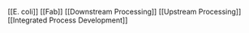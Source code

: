 [[E. coli]]
[[Fab]]
[[Downstream Processing]]
[[Upstream Processing]]
[[Integrated Process Development]]
